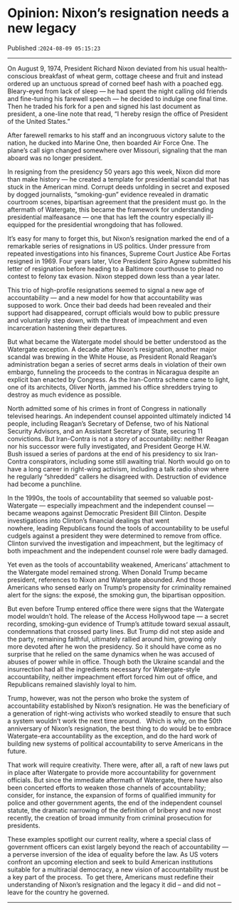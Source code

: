 # Opinion: Nixon’s resignation needs a new legacy

Published :`2024-08-09 05:15:23`

---

On August 9, 1974, President Richard Nixon deviated from his usual health-conscious breakfast of wheat germ, cottage cheese and fruit and instead ordered up an unctuous spread of corned beef hash with a poached egg. Bleary-eyed from lack of sleep — he had spent the night calling old friends and fine-tuning his farewell speech — he decided to indulge one final time. Then he traded his fork for a pen and signed his last document as president, a one-line note that read, “I hereby resign the office of President of the United States.”

After farewell remarks to his staff and an incongruous victory salute to the nation, he ducked into Marine One, then boarded Air Force One. The plane’s call sign changed somewhere over Missouri, signaling that the man aboard was no longer president.

In resigning from the presidency 50 years ago this week, Nixon did more than make history — he created a template for presidential scandal that has stuck in the American mind. Corrupt deeds unfolding in secret and exposed by dogged journalists, “smoking-gun” evidence revealed in dramatic courtroom scenes, bipartisan agreement that the president must go. In the aftermath of Watergate, this became the framework for understanding presidential malfeasance — one that has left the country especially ill-equipped for the presidential wrongdoing that has followed.

It’s easy for many to forget this, but Nixon’s resignation marked the end of a remarkable series of resignations in US politics. Under pressure from repeated investigations into his finances, Supreme Court Justice Abe Fortas resigned in 1969. Four years later, Vice President Spiro Agnew submitted his letter of resignation before heading to a Baltimore courthouse to plead no contest to felony tax evasion. Nixon stepped down less than a year later.

This trio of high-profile resignations seemed to signal a new age of accountability — and a new model for how that accountability was supposed to work. Once their bad deeds had been revealed and their support had disappeared, corrupt officials would bow to public pressure and voluntarily step down, with the threat of impeachment and even incarceration hastening their departures.

But what became the Watergate model should be better understood as the Watergate exception. A decade after Nixon’s resignation, another major scandal was brewing in the White House, as President Ronald Reagan’s administration began a series of secret arms deals in violation of their own embargo, funneling the proceeds to the contras in Nicaragua despite an explicit ban enacted by Congress. As the Iran-Contra scheme came to light, one of its architects, Oliver North, jammed his office shredders trying to destroy as much evidence as possible.

North admitted some of his crimes in front of Congress in nationally televised hearings. An independent counsel appointed ultimately indicted 14 people, including Reagan’s Secretary of Defense, two of his National Security Advisors, and an Assistant Secretary of State, securing 11 convictions. But Iran-Contra is not a story of accountability: neither Reagan nor his successor were fully investigated, and President George H.W. Bush issued a series of pardons at the end of his presidency to six Iran-Contra conspirators, including some still awaiting trial. North would go on to have a long career in right-wing activism, including a talk radio show where he regularly “shredded” callers he disagreed with. Destruction of evidence had become a punchline.

In the 1990s, the tools of accountability that seemed so valuable post-Watergate — especially impeachment and the independent counsel — became weapons against Democratic President Bill Clinton. Despite investigations into Clinton’s financial dealings that went nowhere, leading Republicans found the tools of accountability to be useful cudgels against a president they were determined to remove from office. Clinton survived the investigation and impeachment, but the legitimacy of both impeachment and the independent counsel role were badly damaged.

Yet even as the tools of accountability weakened, Americans’ attachment to the Watergate model remained strong. When Donald Trump became president, references to Nixon and Watergate abounded. And those Americans who sensed early on Trump’s propensity for criminality remained alert for the signs: the exposé, the smoking gun, the bipartisan opposition.

But even before Trump entered office there were signs that the Watergate model wouldn’t hold. The release of the Access Hollywood tape — a secret recording, smoking-gun evidence of Trump’s attitude toward sexual assault, condemnations that crossed party lines. But Trump did not step aside and the party, remaining faithful, ultimately rallied around him, growing only more devoted after he won the presidency. So it should have come as no surprise that he relied on the same dynamics when he was accused of abuses of power while in office. Though both the Ukraine scandal and the insurrection had all the ingredients necessary for Watergate-style accountability, neither impeachment effort forced him out of office, and Republicans remained slavishly loyal to him.

Trump, however, was not the person who broke the system of accountability established by Nixon’s resignation. He was the beneficiary of a generation of right-wing activists who worked steadily to ensure that such a system wouldn’t work the next time around.   Which is why, on the 50th anniversary of Nixon’s resignation, the best thing to do would be to embrace Watergate-era accountability as the exception, and do the hard work of building new systems of political accountability to serve Americans in the future.

That work will require creativity. There were, after all, a raft of new laws put in place after Watergate to provide more accountability for government officials. But since the immediate aftermath of Watergate, there have also been concerted efforts to weaken those channels of accountability; consider, for instance, the expansion of forms of qualified immunity for police and other government agents, the end of the independent counsel statute, the dramatic narrowing of the definition of bribery and now most recently, the creation of broad immunity from criminal prosecution for presidents.

These examples spotlight our current reality, where a special class of government officers can exist largely beyond the reach of accountability — a perverse inversion of the idea of equality before the law. As US voters confront an upcoming election and seek to build American institutions suitable for a multiracial democracy, a new vision of accountability must be a key part of the process.  To get there, Americans must redefine their understanding of Nixon’s resignation and the legacy it did – and did not – leave for the country he governed.

---

